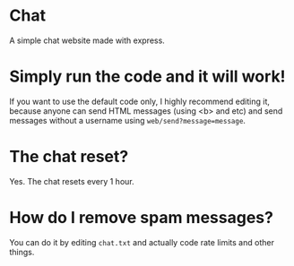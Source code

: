 # Chat
A simple chat website made with express.

# Simply run the code and it will work!
If you want to use the default code only, I highly recommend editing it, because anyone can send HTML messages (using \<b> and etc) and send messages without a username using `web/send?message=message`.

# The chat reset?
Yes. The chat resets every 1 hour.

# How do I remove spam messages?
You can do it by editing `chat.txt` and actually code rate limits and other things.
